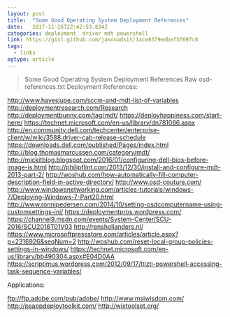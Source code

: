 ```yaml
---
layout: post 
title:  "Some Good Operating System Deployment References" 
date:   2017-11-26T22:42:59.834Z 
categories: deployment  driver mdt powershell
link: https://gist.github.com/jasonadsit/1ace8379edbef3f697c8 
tags:
  - links
ogtype: article 
---
```


> Some Good Operating System Deployment References
Raw
 osd-references.txt
Deployment References:

 http://www.hayesjupe.com/sccm-and-mdt-list-of-variables
 http://deploymentresearch.com/Research
 http://deploymentbunny.com/tag/mdt/
 https://deployhappiness.com/start-here/
 https://technet.microsoft.com/en-us/library/dn781086.aspx
 http://en.community.dell.com/techcenter/enterprise-client/w/wiki/3588.driver-cab-release-schedule
 https://downloads.dell.com/published/Pages/index.html
 http://blog.thomasmarcussen.com/category/mdt/
 http://mickitblog.blogspot.com/2016/01/configuring-dell-bios-before-image-is.html
 http://philipflint.com/2013/12/30/install-and-configure-mdt-2013-part-2/
 http://woshub.com/how-automatically-fill-computer-description-field-in-active-directory/
 http://www.osd-couture.com/
 http://www.windowsnetworking.com/articles-tutorials/windows-7/Deploying-Windows-7-Part20.html
 http://www.ronnipedersen.com/2014/10/setting-osdcomputername-using-customsettings-ini/
 https://deploymentpros.wordpress.com/
 https://channel9.msdn.com/events/System-Center/SCU-2016/SCU2016T01V03
 http://renshollanders.nl/
 https://www.microsoftpressstore.com/articles/article.aspx?p=2316926&seqNum=2
 http://woshub.com/reset-local-group-policies-settings-in-windows/
 https://technet.microsoft.com/en-us/library/bb490304.aspx#E04D0AA
 https://scriptimus.wordpress.com/2012/09/17/ltizti-powershell-accessing-task-sequence-variables/

Applications:

 ftp://ftp.adobe.com/pub/adobe/
 http://www.msiwisdom.com/
 http://psappdeploytoolkit.com/
 http://wixtoolset.org/